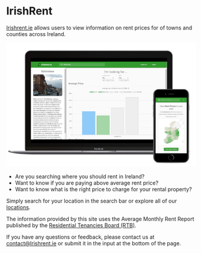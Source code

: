 # IrishRent

[Irishrent.ie](https://irishrent.ie/) allows users to view information on rent prices for of towns and counties across Ireland.

![Irishrent.ie Screenshot](https://raw.githubusercontent.com/SeanFitz1997/IrishRent/master/IrishRent/public/images/demo/full_demo.png)

* Are you searching where you should rent in Ireland?
* Want to know if you are paying above average rent price?
* Want to know what is the right price to charge for your rental property?

Simply search for your location in the search bar or explore all of our [locations](https://irishrent.ie/location).

The information provided by this site uses the Average Monthly Rent Report published by the [Residential Tenancies Board (RTB)](https://www.rtb.ie/).

If you have any questions or feedback, please contact us at contact@Irishrent.ie or submit it in the input at the bottom of the page.
